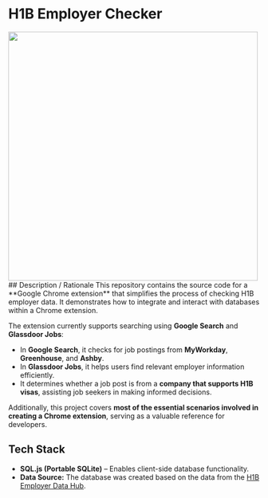 # H1B Employer Checker  
<img src="img/screen-recording.gif" width="500">
## Description / Rationale  
This repository contains the source code for a **Google Chrome extension** that simplifies the process of checking H1B employer data. It demonstrates how to integrate and interact with databases within a Chrome extension.  

The extension currently supports searching using **Google Search** and **Glassdoor Jobs**:  
- In **Google Search**, it checks for job postings from **MyWorkday**, **Greenhouse**, and **Ashby**.  
- In **Glassdoor Jobs**, it helps users find relevant employer information efficiently.  
- It determines whether a job post is from a **company that supports H1B visas**, assisting job seekers in making informed decisions.  

Additionally, this project covers **most of the essential scenarios involved in creating a Chrome extension**, serving as a valuable reference for developers.  

## Tech Stack  
- **SQL.js (Portable SQLite)** – Enables client-side database functionality.  
- **Data Source:** The database was created based on the data from the [H1B Employer Data Hub](https://www.uscis.gov/tools/reports-and-studies/h-1b-employer-data-hub).
